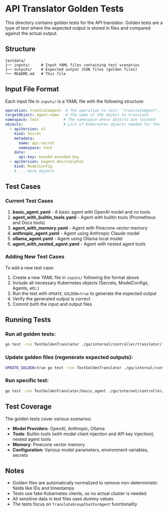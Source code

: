 # API Translator Golden Tests

This directory contains golden tests for the API translator. Golden tests are a type of test where the expected output is stored in files and compared against the actual output.

## Structure

```
testdata/
├── inputs/     # Input YAML files containing test scenarios
├── outputs/    # Expected output JSON files (golden files)
└── README.md   # This file
```

## Input File Format

Each input file in `inputs/` is a YAML file with the following structure:

```yaml
operation: translateAgent  # The operation to test: "translateAgent", "translateTeam", or "translateToolServer"
targetObject: agent-name   # The name of the object to translate
namespace: test           # The namespace where objects are located
objects:                  # List of Kubernetes objects needed for the test
  - apiVersion: v1
    kind: Secret
    metadata:
      name: api-secret
      namespace: test
    data:
      api-key: base64-encoded-key
  - apiVersion: kagent.dev/v1alpha2
    kind: ModelConfig
    # ... more objects
```

## Test Cases

### Current Test Cases

1. **basic_agent.yaml** - A basic agent with OpenAI model and no tools
2. **agent_with_builtin_tools.yaml** - Agent with builtin tools (Prometheus and Docs tools)
3. **agent_with_memory.yaml** - Agent with Pinecone vector memory
4. **anthropic_agent.yaml** - Agent using Anthropic Claude model
5. **ollama_agent.yaml** - Agent using Ollama local model
6. **agent_with_nested_agent.yaml** - Agent with nested agent tools

### Adding New Test Cases

To add a new test case:

1. Create a new YAML file in `inputs/` following the format above
2. Include all necessary Kubernetes objects (Secrets, ModelConfigs, Agents, etc.)
3. Run the test with `UPDATE_GOLDEN=true` to generate the expected output
4. Verify the generated output is correct
5. Commit both the input and output files

## Running Tests

### Run all golden tests:
```bash
go test -run TestGoldenTranslator ./go/internal/controller/translator/
```

### Update golden files (regenerate expected outputs):
```bash
UPDATE_GOLDEN=true go test -run TestGoldenTranslator ./go/internal/controller/translator/
```

### Run specific test:
```bash
go test -run TestGoldenTranslator/basic_agent ./go/internal/controller/translator/
```

## Test Coverage

The golden tests cover various scenarios:

- **Model Providers**: OpenAI, Anthropic, Ollama
- **Tools**: Builtin tools (with model client injection and API key injection), nested agent tools
- **Memory**: Pinecone vector memory
- **Configuration**: Various model parameters, environment variables, secrets

## Notes

- Golden files are automatically normalized to remove non-deterministic fields like IDs and timestamps
- Tests use fake Kubernetes clients, so no actual cluster is needed
- All sensitive data in test files uses dummy values
- The tests focus on `TranslateGroupChatForAgent` functionality 